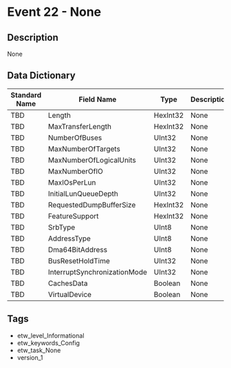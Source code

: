 # Event 22 - None

## Description
None

## Data Dictionary
|Standard Name|Field Name|Type|Description|Sample Value|
|---|---|---|---|---|
|TBD|Length|HexInt32|None|`None`|
|TBD|MaxTransferLength|HexInt32|None|`None`|
|TBD|NumberOfBuses|UInt32|None|`None`|
|TBD|MaxNumberOfTargets|UInt32|None|`None`|
|TBD|MaxNumberOfLogicalUnits|UInt32|None|`None`|
|TBD|MaxNumberOfIO|UInt32|None|`None`|
|TBD|MaxIOsPerLun|UInt32|None|`None`|
|TBD|InitialLunQueueDepth|UInt32|None|`None`|
|TBD|RequestedDumpBufferSize|HexInt32|None|`None`|
|TBD|FeatureSupport|HexInt32|None|`None`|
|TBD|SrbType|UInt8|None|`None`|
|TBD|AddressType|UInt8|None|`None`|
|TBD|Dma64BitAddress|UInt8|None|`None`|
|TBD|BusResetHoldTime|UInt32|None|`None`|
|TBD|InterruptSynchronizationMode|UInt32|None|`None`|
|TBD|CachesData|Boolean|None|`None`|
|TBD|VirtualDevice|Boolean|None|`None`|

## Tags
* etw_level_Informational
* etw_keywords_Config
* etw_task_None
* version_1